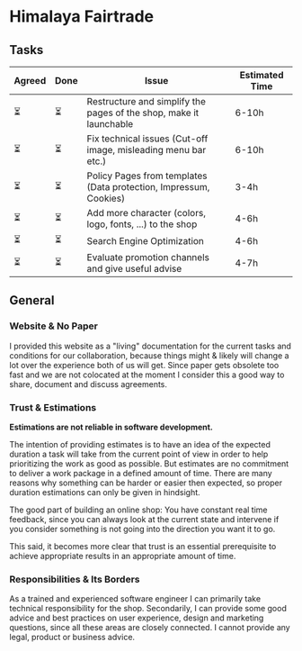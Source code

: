 # Himalaya Fairtrade

## Tasks

| Agreed | Done | Issue                                                              | Estimated Time |
| ------ | ---- | ------------------------------------------------------------------ | -------------- |
| ⏳      | ⏳    | Restructure and simplify the pages of the shop, make it launchable | 6-10h          |
| ⏳      | ⏳    | Fix technical issues (Cut-off image, misleading menu bar etc.)     | 6-10h          |
| ⏳      | ⏳    | Policy Pages from templates (Data protection, Impressum, Cookies)  | 3-4h           |
| ⏳      | ⏳    | Add more character (colors, logo, fonts, ...) to the shop          | 4-6h           |
| ⏳      | ⏳    | Search Engine Optimization                                         | 4-6h           |
| ⏳      | ⏳    | Evaluate promotion channels and give useful advise                 | 4-7h           |


## General
### Website & No Paper
I provided this website as a "living" documentation for the current tasks and conditions for our collaboration, because things might & likely will change a lot over the experience both of us will get. Since paper gets obsolete too fast and we are not colocated at the moment I consider this a good way to share, document and discuss agreements. 

### Trust & Estimations
**Estimations are not reliable in software development.**

The intention of providing estimates is to have an idea of the expected duration a task will take from the current point of view in order to help prioritizing the work as good as possible. But estimates are no commitment to deliver a work package in a defined amount of time. There are many reasons why something can be harder or easier then expected, so proper duration estimations can only be given in hindsight.

The good part of building an online shop: You have constant real time feedback, since you can always look at the current state and intervene if you consider something is not going into the direction you want it to go.

This said, it becomes more clear that trust is an essential prerequisite to achieve appropriate results in an appropriate amount of time.

### Responsibilities & Its Borders
As a trained and experienced software engineer I can primarily take technical responsibility for the shop. Secondarily, I can provide some good advice and best practices on user experience, design and marketing questions, since all these areas are closely connected. I cannot provide any legal, product or business advice.
